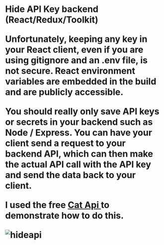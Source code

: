 <h1>Hide API Key backend (React/Redux/Toolkit)

Unfortunately, keeping any key in your React client, even if you are using gitignore and an .env file, is not secure. React environment variables are embedded in the build and are publicly accessible.<br>

You should really only save API keys or secrets in your backend such as Node / Express. You can have your client send a request to your backend API, which can then make the actual API call with the API key and send the data back to your client.<br>

I used the free <a href='https://docs.thecatapi.com' target='blank'> Cat Api </a> to demonstrate how to do this.<br>

![hideapi](https://user-images.githubusercontent.com/38325801/173843095-1a154601-ba10-4546-9b06-7d17be70c438.png)